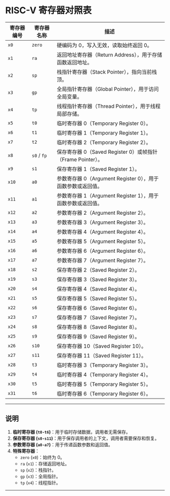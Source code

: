 # RISC-V 寄存器对照表

| 寄存器编号 | 寄存器名称 | 描述                             |
|------------|------------|----------------------------------|
| `x0`       | `zero`     | 硬编码为 0，写入无效，读取始终返回 0。 |
| `x1`       | `ra`       | 返回地址寄存器（Return Address），用于存储函数返回地址。 |
| `x2`       | `sp`       | 栈指针寄存器（Stack Pointer），指向当前栈顶。 |
| `x3`       | `gp`       | 全局指针寄存器（Global Pointer），用于访问全局变量。 |
| `x4`       | `tp`       | 线程指针寄存器（Thread Pointer），用于线程局部存储。 |
| `x5`       | `t0`       | 临时寄存器 0（Temporary Register 0）。 |
| `x6`       | `t1`       | 临时寄存器 1（Temporary Register 1）。 |
| `x7`       | `t2`       | 临时寄存器 2（Temporary Register 2）。 |
| `x8`       | `s0` / `fp`| 保存寄存器 0（Saved Register 0）或帧指针（Frame Pointer）。 |
| `x9`       | `s1`       | 保存寄存器 1（Saved Register 1）。 |
| `x10`      | `a0`       | 参数寄存器 0（Argument Register 0），用于函数参数或返回值。 |
| `x11`      | `a1`       | 参数寄存器 1（Argument Register 1），用于函数参数或返回值。 |
| `x12`      | `a2`       | 参数寄存器 2（Argument Register 2）。 |
| `x13`      | `a3`       | 参数寄存器 3（Argument Register 3）。 |
| `x14`      | `a4`       | 参数寄存器 4（Argument Register 4）。 |
| `x15`      | `a5`       | 参数寄存器 5（Argument Register 5）。 |
| `x16`      | `a6`       | 参数寄存器 6（Argument Register 6）。 |
| `x17`      | `a7`       | 参数寄存器 7（Argument Register 7）。 |
| `x18`      | `s2`       | 保存寄存器 2（Saved Register 2）。 |
| `x19`      | `s3`       | 保存寄存器 3（Saved Register 3）。 |
| `x20`      | `s4`       | 保存寄存器 4（Saved Register 4）。 |
| `x21`      | `s5`       | 保存寄存器 5（Saved Register 5）。 |
| `x22`      | `s6`       | 保存寄存器 6（Saved Register 6）。 |
| `x23`      | `s7`       | 保存寄存器 7（Saved Register 7）。 |
| `x24`      | `s8`       | 保存寄存器 8（Saved Register 8）。 |
| `x25`      | `s9`       | 保存寄存器 9（Saved Register 9）。 |
| `x26`      | `s10`      | 保存寄存器 10（Saved Register 10）。 |
| `x27`      | `s11`      | 保存寄存器 11（Saved Register 11）。 |
| `x28`      | `t3`       | 临时寄存器 3（Temporary Register 3）。 |
| `x29`      | `t4`       | 临时寄存器 4（Temporary Register 4）。 |
| `x30`      | `t5`       | 临时寄存器 5（Temporary Register 5）。 |
| `x31`      | `t6`       | 临时寄存器 6（Temporary Register 6）。 |

---

## 说明
1. **临时寄存器 (`t0-t6`)**：用于临时存储数据，调用者无需保存。
2. **保存寄存器 (`s0-s11`)**：用于保存调用者的上下文，调用者需要保存和恢复。
3. **参数寄存器 (`a0-a7`)**：用于传递函数参数和返回值。
4. **特殊寄存器**：
   - `zero` (`x0`)：始终为 0。
   - `ra` (`x1`)：存储返回地址。
   - `sp` (`x2`)：栈指针。
   - `gp` (`x3`)：全局指针。
   - `tp` (`x4`)：线程指针。

---
